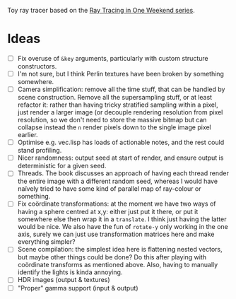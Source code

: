 Toy ray tracer based on the [Ray Tracing in One Weekend
series](https://raytracing.github.io).

# Ideas

- [ ] Fix overuse of `&key` arguments, particularly with custom structure
      constructors.
- [ ] I'm not sure, but I think Perlin textures have been broken by something
      somewhere.
- [ ] Camera simplification: remove all the time stuff, that can be handled by
      scene construction. Remove all the supersampling stuff, or at least
      refactor it: rather than having tricky stratified sampling within a
      pixel, just render a larger image (or decouple rendering resolution from
      pixel resolution, so we don't need to store the massive bitmap but can
      collapse instead the `n` render pixels down to the single image pixel
      earlier.
- [ ] Optimise e.g. vec.lisp has loads of actionable notes, and the rest could
      stand profiling.
- [ ] Nicer randomness: output seed at start of render, and ensure output is
      deterministic for a given seed.
- [ ] Threads. The book discusses an approach of having each thread render the
      entire image with a different random seed, whereas I would have naïvely
      tried to have some kind of parallel map of ray-colour or something.
- [ ] Fix coördinate transformations: at the moment we have two ways of having
      a sphere centred at x,y: either just put it there, or put it somewhere
      else then wrap it in a `translate`. I think just having the latter would
      be nice. We also have the fun of `rotate-y` only working in the one
      axis, surely we can just use transformation matrices here and make
      everything simpler?
- [ ] Scene compilation: the simplest idea here is flattening nested vectors,
      but maybe other things could be done? Do this after playing with
      coördinate transforms as mentioned above. Also, having to manually
      identify the lights is kinda annoying.
- [ ] HDR images (output & textures)
- [ ] "Proper" gamma support (input & output)
